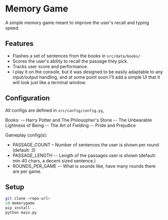 # Memory Game
A simple memory game meant to improve the user's recall and typing speed.

## Features
- Flashes a set of sentences from the books in `src/data/books/`
- Scores the user's ability to recall the passage they pick.
- Tracks user score and performance.
- I play it on the console, but it was designed to be easily adaptable to any input/output handling, and at some point soon I'll add a simple UI that it will look just like a terminal window.

## Configuration
All configs are defined in `src/config/config.py`, 

Books:
-- Harry Potter and The Philosopher's Stone
-- The Unbearable Lightness of Being
-- The Art of Fielding
-- Pride and Prejudice

Gameplay config(s):
- PASSAGE_COUNT – Number of sentences the user is shown per round (default: 3)
- PASSAGE_LENGTH -- Length of the passages user is shown (default: min 40 chars, a decent sized sentence.)
- ROUNDS_PER_GAME -- What is sounds like, have many rounds there are per game.

## Setup
```bash
git clone <repo-url>
cd memorygame
pip install .
python main.py
